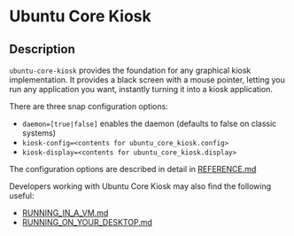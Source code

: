 # Ubuntu Core Kiosk

## Description

`ubuntu-core-kiosk` provides the foundation for any graphical kiosk implementation. It provides a black screen with a mouse pointer, letting you run any application you want, instantly turning it into a kiosk application.

There are three snap configuration options:

* `daemon=[true|false]` enables the daemon (defaults to false on classic systems)
* `kiosk-config=<contents for ubuntu_core_kiosk.config>`
* `kiosk-display=<contents for ubuntu_core_kiosk.display>`

The configuration options are described in detail in [REFERENCE.md](REFERENCE.md)

Developers working with Ubuntu Core Kiosk may also find the following useful:

* [RUNNING_IN_A_VM.md](RUNNING_IN_A_VM.md)
* [RUNNING_ON_YOUR_DESKTOP.md](RUNNING_ON_YOUR_DESKTOP.md)